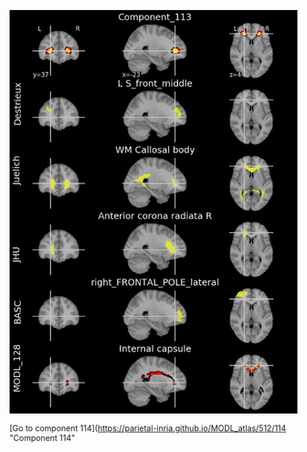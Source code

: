 


![113](preliminary/113.jpg "Component 113")

[Go to component 114](https://parietal-inria.github.io/MODL_atlas/512/114 "Component 114"